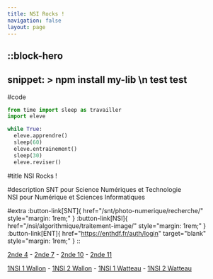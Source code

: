 ```yaml
---
title: NSI Rocks !
navigation: false
layout: page
---
```


::block-hero
---
snippet: >
  npm install my-lib \n
  test
  test
---
#code
```py
from time import sleep as travailler
import eleve

while True:
  eleve.apprendre()
  sleep(60)
  eleve.entrainement()
  sleep(30)
  eleve.reviser()
```

#title
NSI Rocks !

#description
SNT pour Science Numériques et Technologie  
NSI pour Numérique et Sciences Informatiques

#extra
:button-link[SNT]{ href="/snt/photo-numerique/recherche/" style="margin: 1rem;" }
:button-link[NSI]{ href="/nsi/algorithmique/traitement-image/" style="margin: 1rem;" }
:button-link[ENT]{ href="https://enthdf.fr/auth/login" target="blank" style="margin: 1rem;" }
::

[2nde 4](https://mega.nz/megadrop/aL8zTZPev4g) - 
[2nde 7](https://mega.nz/megadrop/-NVCnJ9jkvE) -
[2nde 10](https://mega.nz/megadrop/xMTCGAwsmgE) -
[2nde 11](https://mega.nz/megadrop/LZtJXcL7bhw)

[1NSI 1 Wallon](https://mega.nz/megadrop/DSsrAHUrVVs) -
[1NSI 2 Wallon](https://mega.nz/megadrop/ydyhC0D7lxA) -
[1NSI 1 Watteau](https://mega.nz/megadrop/oajXPsBIWFk) -
[1NSI 2 Watteau](https://mega.nz/megadrop/8bs3gXUjiK4)